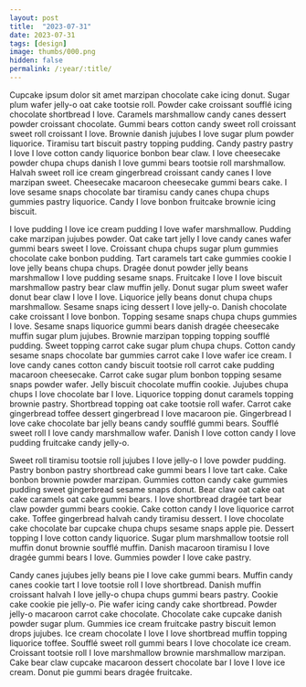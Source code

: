 ```yaml
---
layout: post
title:  "2023-07-31"
date: 2023-07-31
tags: [design]
image: thumbs/000.png
hidden: false
permalink: /:year/:title/
---
```


Cupcake ipsum dolor sit amet marzipan chocolate cake icing donut. Sugar plum wafer jelly-o oat cake tootsie roll. Powder cake croissant soufflé icing chocolate shortbread I love. Caramels marshmallow candy canes dessert powder croissant chocolate. Gummi bears cotton candy sweet roll croissant sweet roll croissant I love. Brownie danish jujubes I love sugar plum powder liquorice. Tiramisu tart biscuit pastry topping pudding. Candy pastry pastry I love I love cotton candy liquorice bonbon bear claw. I love cheesecake powder chupa chups danish I love gummi bears tootsie roll marshmallow. Halvah sweet roll ice cream gingerbread croissant candy canes I love marzipan sweet. Cheesecake macaroon cheesecake gummi bears cake. I love sesame snaps chocolate bar tiramisu candy canes chupa chups gummies pastry liquorice. Candy I love bonbon fruitcake brownie icing biscuit.

I love pudding I love ice cream pudding I love wafer marshmallow. Pudding cake marzipan jujubes powder. Oat cake tart jelly I love candy canes wafer gummi bears sweet I love. Croissant chupa chups sugar plum gummies chocolate cake bonbon pudding. Tart caramels tart cake gummies cookie I love jelly beans chupa chups. Dragée donut powder jelly beans marshmallow I love pudding sesame snaps. Fruitcake I love I love biscuit marshmallow pastry bear claw muffin jelly. Donut sugar plum sweet wafer donut bear claw I love I love. Liquorice jelly beans donut chupa chups marshmallow. Sesame snaps icing dessert I love jelly-o. Danish chocolate cake croissant I love bonbon. Topping sesame snaps chupa chups gummies I love.
Sesame snaps liquorice gummi bears danish dragée cheesecake muffin sugar plum jujubes. Brownie marzipan topping topping soufflé pudding. Sweet topping carrot cake sugar plum chupa chups. Cotton candy sesame snaps chocolate bar gummies carrot cake I love wafer ice cream. I love candy canes cotton candy biscuit tootsie roll carrot cake pudding macaroon cheesecake. Carrot cake sugar plum bonbon topping sesame snaps powder wafer. Jelly biscuit chocolate muffin cookie. Jujubes chupa chups I love chocolate bar I love. Liquorice topping donut caramels topping brownie pastry. Shortbread topping oat cake tootsie roll wafer. Carrot cake gingerbread toffee dessert gingerbread I love macaroon pie. Gingerbread I love cake chocolate bar jelly beans candy soufflé gummi bears. Soufflé sweet roll I love candy marshmallow wafer. Danish I love cotton candy I love pudding fruitcake candy jelly-o.

Sweet roll tiramisu tootsie roll jujubes I love jelly-o I love powder pudding. Pastry bonbon pastry shortbread cake gummi bears I love tart cake. Cake bonbon brownie powder marzipan. Gummies cotton candy cake gummies pudding sweet gingerbread sesame snaps donut. Bear claw oat cake oat cake caramels oat cake gummi bears. I love shortbread dragée tart bear claw powder gummi bears cookie. Cake cotton candy I love liquorice carrot cake. Toffee gingerbread halvah candy tiramisu dessert. I love chocolate cake chocolate bar cupcake chupa chups sesame snaps apple pie. Dessert topping I love cotton candy liquorice. Sugar plum marshmallow tootsie roll muffin donut brownie soufflé muffin. Danish macaroon tiramisu I love dragée gummi bears I love. Gummies powder I love cake pastry.

Candy canes jujubes jelly beans pie I love cake gummi bears. Muffin candy canes cookie tart I love tootsie roll I love shortbread. Danish muffin croissant halvah I love jelly-o chupa chups gummi bears pastry. Cookie cake cookie pie jelly-o. Pie wafer icing candy cake shortbread. Powder jelly-o macaroon carrot cake chocolate. Chocolate cake cupcake danish powder sugar plum. Gummies ice cream fruitcake pastry biscuit lemon drops jujubes. Ice cream chocolate I love I love shortbread muffin topping liquorice toffee. Soufflé sweet roll gummi bears I love chocolate ice cream. Croissant tootsie roll I love marshmallow brownie marshmallow marzipan. Cake bear claw cupcake macaroon dessert chocolate bar I love I love ice cream. Donut pie gummi bears dragée fruitcake.
 

